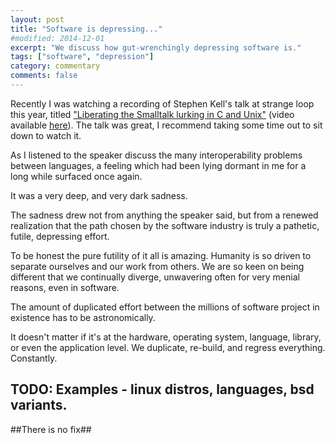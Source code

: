 ```yaml
---
layout: post
title: "Software is depressing..."
#modified: 2014-12-01
excerpt: "We discuss how gut-wrenchingly depressing software is."
tags: ["software", "depression"]
category: commentary
comments: false
---
```


Recently I was watching a recording of Stephen Kell's talk at strange loop this year, titled
["Liberating the Smalltalk lurking in C and Unix"](lib-sml) (video available [here](lib-sml-vid)).
The talk was great, I recommend taking some time out to sit down to watch it.


As I listened to the speaker discuss the many interoperability problems between languages,
a feeling  which had been lying dormant in me for a long while surfaced once again.

It was a very deep, and very dark sadness. 

The sadness drew not from anything the speaker said, but from a renewed realization that the
path chosen by the software industry is truly a pathetic, futile, depressing effort.

To be honest the pure futility of it all is amazing.
Humanity is so driven to separate ourselves and our work from others.
We are so keen on being different that we continually diverge, unwavering often for very menial reasons, even in software.

The amount of duplicated effort between the millions of software project in existence has to be astronomically. 

It doesn't matter if it's at the hardware, operating system, language, library, or even the application level.
We duplicate, re-build, and regress everything. Constantly.

TODO: Examples - linux distros, languages, bsd variants.
----

##There is no fix##

<!-- Our Sources -->
[lib-sml]: https://thestrangeloop.com/sessions/liberating-the-smalltalk-lurking-in-c-and-unix
[lib-sml-vid]: https://www.youtube.com/watch?v=LwicN2u6Dro
